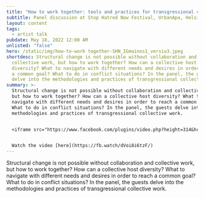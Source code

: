 ```yaml
---
title: "How to work together: tools and practices for transgressional collective work"
subtitle: Panel discussion at Stop Hatred Now Festival, UrbanApa, Helsinki (online)
layout: content
tags:
  - artist talk
pubdate: May 18, 2022 12:00 AM
unlisted: "false"
hero: /static/img/how-to-work together-SHN_IGmainos1_versio3.jpeg
shortdesc: Structural change is not possible without collaboration and
  collective work, but how to work together? How can a collective host
  diversity? What to navigate with different needs and desires in order to reach
  a common goal? What to do in conflict situations? In the panel, the guests
  delve into the methodologies and practices of transgressional collective work.
summary: >-
  Structural change is not possible without collaboration and collective work,
  but how to work together? How can a collective host diversity? What to
  navigate with different needs and desires in order to reach a common goal?
  What to do in conflict situations? In the panel, the guests delve into the
  methodologies and practices of transgressional collective work.


  <iframe src="https://www.facebook.com/plugins/video.php?height=314&href=https%3A%2F%2Fwww.facebook.com%2Fstophatrednow%2Fvideos%2F983637982317569%2F&show_text=false&width=560&t=4695" width="560" height="314" style="border:none;overflow:hidden" scrolling="no" frameborder="0" allowfullscreen="true" allow="autoplay; clipboard-write; encrypted-media; picture-in-picture; web-share" allowFullScreen="true"></iframe>


  Watch the video [here](https://fb.watch/dVoi8i6tzF/)
---
```

Structural change is not possible without collaboration and collective work, but how to work together? How can a collective host diversity? What to navigate with different needs and desires in order to reach a common goal? What to do in conflict situations? In the panel, the guests delve into the methodologies and practices of transgressional collective work.
